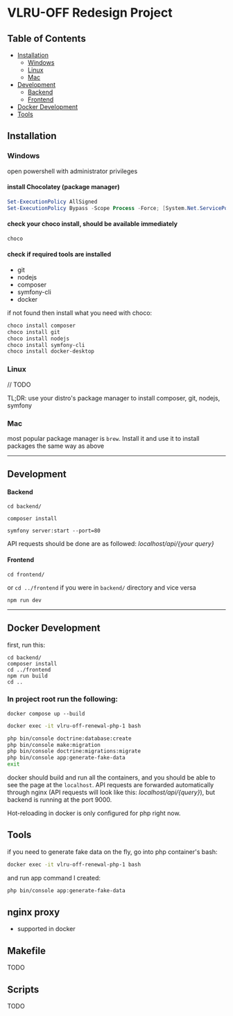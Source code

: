 # VLRU-OFF Redesign Project

## Table of Contents
- [Installation](#installation)
    - [Windows](#windows)
    - [Linux](#linux)
    - [Mac](#mac)
- [Development](#development)
    - [Backend](#backend)
    - [Frontend](#frontend)
- [Docker Development](#docker-development)
- [Tools](#tools)
## Installation

### Windows

open powershell with administrator privileges

#### install Chocolatey (package manager)
```powershell
Set-ExecutionPolicy AllSigned
Set-ExecutionPolicy Bypass -Scope Process -Force; [System.Net.ServicePointManager]::SecurityProtocol = [System.Net.ServicePointManager]::SecurityProtocol -bor 3072; iex ((New-Object System.Net.WebClient).DownloadString('https://community.chocolatey.org/install.ps1'))
```

#### check your choco install, should be available immediately
```powershell
choco
```
#### check if required tools are installed
- git
- nodejs
- composer
- symfony-cli
- docker

if not found then install what you need with choco:
```powershell
choco install composer
choco install git
choco install nodejs
choco install symfony-cli
choco install docker-desktop
```

### Linux
// TODO

TL;DR: use your distro's package manager to install composer, git, nodejs, symfony

### Mac
most popular package manager is ```brew```. Install it and use it to install packages the same way as above

---

## Development

#### Backend
```
cd backend/
```
```
composer install
```
```
symfony server:start --port=80
```
API requests should be done are as followed: *localhost/api/{your query}*
#### Frontend
```
cd frontend/
```

or ```cd ../frontend``` if you were in ```backend/``` directory and vice versa
```
npm run dev
```

---

## Docker Development
first, run this:
```
cd backend/
composer install
cd ../frontend
npm run build
cd ..
```
### In project root run the following:
```
docker compose up --build
```
```bash
docker exec -it vlru-off-renewal-php-1 bash
```
```bash
php bin/console doctrine:database:create
php bin/console make:migration
php bin/console doctrine:migrations:migrate
php bin/console app:generate-fake-data
exit
```

docker should build and run all the containers, and you should be able to see the page at the ```localhost```.
API requests are forwarded automatically through nginx (API requests will look like this: *localhost/api/{query}*), but backend is running at the port 9000.

Hot-reloading in docker is only configured for php right now.

## Tools
if you need to generate fake data on the fly, go into php container's bash:
```bash
docker exec -it vlru-off-renewal-php-1 bash
```
and run app command I created:
```bash
php bin/console app:generate-fake-data
```

## nginx proxy
- supported in docker

## Makefile
TODO

## Scripts
TODO
